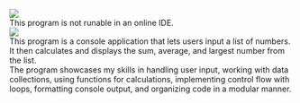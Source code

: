 <picture><img src="https://img.shields.io/badge/FUEL%20USAGE-purple?label=c-sharp"></picture><br>
This program is not runable in an online IDE.
<br>
<picture><img src="https://img.shields.io/badge/DESCRIPTION:-blue"></picture><br>
This  program is a console application that lets users input a list of numbers. It then calculates and displays the sum, average, and largest number from the list.<br>
The program showcases my skills in handling user input, working with data collections, using functions for calculations, implementing control flow with loops, formatting console output, and organizing code in a modular manner.
